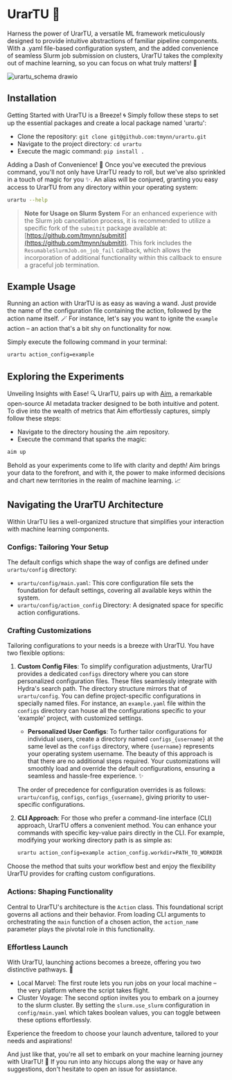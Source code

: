 # UrarTU 🦁

Harness the power of UrarTU, a versatile ML framework meticulously designed to provide intuitive abstractions of familiar pipeline components. With a .yaml file-based configuration system, and the added convenience of seamless Slurm job submission on clusters, UrarTU takes the complexity out of machine learning, so you can focus on what truly matters! 🚀

![urartu_schema drawio](https://github.com/tmynn/urartu/assets/23078323/1e2e4276-5136-47ab-b2e1-6b92f7a08adf)

## Installation

Getting Started with UrarTU is a Breeze! 🌀 Simply follow these steps to set up the essential packages and create a local package named 'urartu':

- Clone the repository: `git clone git@github.com:tmynn/urartu.git`
- Navigate to the project directory: `cd urartu`
- Execute the magic command: `pip install .`


Adding a Dash of Convenience! 🎉 Once you've executed the previous command, you'll not only have UrarTU ready to roll, but we've also sprinkled in a touch of magic for you ✨. An alias will be conjured, granting you easy access to UrarTU from any directory within your operating system:
```bash
urartu --help
```


> **Note for Usage on Slurm System**
> For an enhanced experience with the Slurm job cancellation process, it is recommended to utilize a specific fork of the `submitit` package available at: [https://github.com/tmynn/submitit](https://github.com/tmynn/submitit). This fork includes the `ResumableSlurmJob.on_job_fail` callback, which allows the incorporation of additional functionality within this callback to ensure a graceful job termination.

## Example Usage

Running an action with UrarTU is as easy as waving a wand. Just provide the name of the configuration file containing the action, followed by the action name itself. 🪄 For instance, let's say you want to ignite the `example` action – an action that's a bit shy on functionality for now.

Simply execute the following command in your terminal:
```bash
urartu action_config=example
```

## Exploring the Experiments
Unveiling Insights with Ease! 🔍 UrarTU, pairs up with [Aim](https://github.com/aimhubio/aim), a remarkable open-source AI metadata tracker designed to be both intuitive and potent. To dive into the wealth of metrics that Aim effortlessly captures, simply follow these steps:
- Navigate to the directory housing the .aim repository.
- Execute the command that sparks the magic:
```bash
aim up
```
Behold as your experiments come to life with clarity and depth! Aim brings your data to the forefront, and with it, the power to make informed decisions and chart new territories in the realm of machine learning. 📈

## Navigating the UrarTU Architecture

Within UrarTU lies a well-organized structure that simplifies your interaction with machine learning components.

### Configs: Tailoring Your Setup

The default configs which shape the way of configs are defined under `urartu/config` directory:
- `urartu/config/main.yaml`: This core configuration file sets the foundation for default settings, covering all available keys within the system.
- `urartu/config/action_config` Directory: A designated space for specific action configurations.


### Crafting Customizations

Tailoring configurations to your needs is a breeze with UrarTU. You have two flexible options:

1. **Custom Config Files**: To simplify configuration adjustments, UrarTU provides a dedicated `configs` directory where you can store personalized configuration files. These files seamlessly integrate with Hydra's search path. The directory structure mirrors that of `urartu/config`. You can define project-specific configurations in specially named files. For instance, an `example.yaml` file within the `configs` directory can house all the configurations specific to your 'example' project, with customized settings.

    - **Personalized User Configs**: To further tailor configurations for individual users, create a directory named `configs_{username}` at the same level as the `configs` directory, where `{username}` represents your operating system username. The beauty of this approach is that there are no additional steps required. Your customizations will smoothly load and override the default configurations, ensuring a seamless and hassle-free experience. ✨

    The order of precedence for configuration overrides is as follows: `urartu/config`, `configs`, `configs_{username}`, giving priority to user-specific configurations.

2. **CLI Approach**: For those who prefer a command-line interface (CLI) approach, UrarTU offers a convenient method. You can enhance your commands with specific key-value pairs directly in the CLI. For example, modifying your working directory path is as simple as:

    ```bash
    urartu action_config=example action_config.workdir=PATH_TO_WORKDIR
    ```

Choose the method that suits your workflow best and enjoy the flexibility UrarTU provides for crafting custom configurations.


### Actions: Shaping Functionality

Central to UrarTU's architecture is the `Action` class. This foundational script governs all actions and their behavior. From loading CLI arguments to orchestrating the `main` function of a chosen action, the `action_name` parameter plays the pivotal role in this functionality.


### Effortless Launch

With UrarTU, launching actions becomes a breeze, offering you two distinctive pathways. 🚀

- Local Marvel: The first route lets you run jobs on your local machine – the very platform where the script takes flight.
- Cluster Voyage: The second option invites you to embark on a journey to the slurm cluster. By setting the `slurm.use_slurm` configuration in `config/main.yaml` which takes boolean values, you can toggle between these options effortlessly.

Experience the freedom to choose your launch adventure, tailored to your needs and aspirations!


And just like that, you're all set to embark on your machine learning journey with UrarTU! 🌟
If you run into any hiccups along the way or have any suggestions, don't hesitate to open an issue for assistance.
